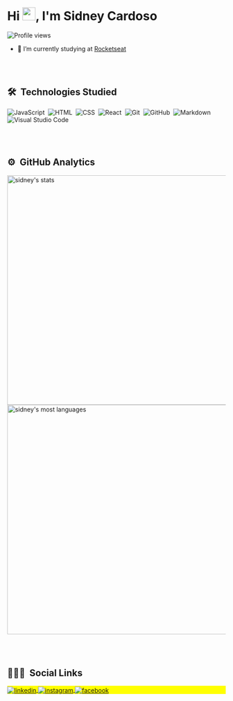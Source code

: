 <h1 align="left">Hi <img src="https://raw.githubusercontent.com/kaueMarques/kaueMarques/master/hi.gif" width="30px">, I'm Sidney Cardoso</h1>
<p align="left"> <img src="https://komarev.com/ghpvc/?username=sidney-cardoso&color=yellow" alt="Profile views" /> </p>



- 🔭 I’m currently studying at [Rocketseat](https://github.com/Rocketseat)




<br><br>

## 🛠 &nbsp;Technologies Studied

![JavaScript](https://img.shields.io/badge/-JavaScript-05122A?style=flat&logo=javascript)&nbsp;
![HTML](https://img.shields.io/badge/-HTML-05122A?style=flat&logo=HTML5)&nbsp;
![CSS](https://img.shields.io/badge/-CSS-05122A?style=flat&logo=CSS3&logoColor=1572B6)&nbsp;
![React](https://img.shields.io/badge/-React-05122A?style=flat&logo=react)&nbsp;
![Git](https://img.shields.io/badge/-Git-05122A?style=flat&logo=git)&nbsp;
![GitHub](https://img.shields.io/badge/-GitHub-05122A?style=flat&logo=github)&nbsp;
![Markdown](https://img.shields.io/badge/-Markdown-05122A?style=flat&logo=markdown)&nbsp;
![Visual Studio Code](https://img.shields.io/badge/-Visual%20Studio%20Code-05122A?style=flat&logo=visual-studio-code&logoColor=007ACC)&nbsp;


<br><br>

## ⚙️ &nbsp;GitHub Analytics

<p align="left">
<img width="530em" src="https://github-readme-stats.vercel.app/api?username=sidney-cardoso&show_icons=true&theme=vision-friendly-dark" alt="sidney's stats"/>
<img width="530em" src="https://github-readme-stats.vercel.app/api/top-langs/?username=sidney-cardoso&layout=compact&theme=vision-friendly-dark" alt="sidney's most languages"/>
</p>

<br><br>

## 👨🏽‍🦲 &nbsp;Social Links

<p align="left" style="background:yellow">
<a href="https://www.linkedin.com/in/sidney-cardoso-7541a81a1/" target="_blank">
  <img align="center" src="https://img.shields.io/badge/-sidneycardoso-05122A?style=flat&logo=linkedin" alt="linkedin"/>
</a>
<a href="https://instagram.com/o_sidney1" target="_blank">
 <img align="center" src="https://img.shields.io/badge/-o_sidney1-05122A?style=flat&logo=instagram" alt="instagram"/>
</a>
 <a href="https://www.facebook.com/sidney.cardoso.7370/" target="_blank">
 <img align="center" src="https://img.shields.io/badge/-SidneyCardoso-05122A?style=flat&logo=facebook" alt="facebook"/>
</a>
</p>

<!-- - 👋 Hi, I’m @sidney-cardoso
- 👀 I’m interested in fullstack development
- 🌱 I’m currently learning Python development 
- 💞️ I’m looking to collaborate on great innovative projects
- 📫 How to reach me{
email: sidneyrsc342@gmail.com
whatsapp: +5511968029566
}-->
<!---
sidney-cardoso/sidney-cardoso is a ✨ special ✨ repository because its `README.md` (this file) appears on your GitHub profile.
You can click the Preview link to take a look at your changes.
--->
